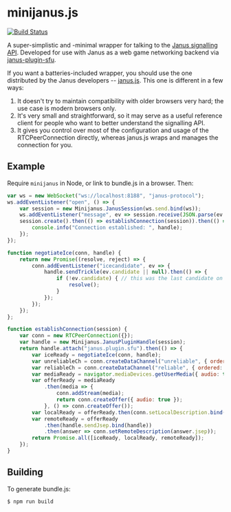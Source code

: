 # minijanus.js

[![Build Status](https://travis-ci.org/mquander/minijanus.js.svg?branch=master)](https://travis-ci.org/mquander/minijanus.js)

A super-simplistic and -minimal wrapper for talking to the [Janus signalling API][api-docs]. Developed for use with
Janus as a web game networking backend via [janus-plugin-sfu][].

If you want a batteries-included wrapper, you should use the one distributed by the Janus developers --
[janus.js][]. This one is different in a few ways:

1. It doesn't try to maintain compatibility with older browsers very hard; the use case is modern browsers only.
2. It's very small and straightforward, so it may serve as a useful reference client for people who want to better
   understand the signalling API.
3. It gives you control over most of the configuration and usage of the RTCPeerConnection directly, whereas janus.js
   wraps and manages the connection for you.

[api-docs]: https://janus.conf.meetecho.com/docs/rest.html
[janus.js]: https://github.com/meetecho/janus-gateway/blob/master/html/janus.js
[janus-plugin-sfu]: https://github.com/mquander/janus-plugin-sfu

## Example

Require `minijanus` in Node, or link to bundle.js in a browser. Then:

```javascript
var ws = new WebSocket("ws://localhost:8188", "janus-protocol");
ws.addEventListener("open", () => {
    var session = new Minijanus.JanusSession(ws.send.bind(ws));
    ws.addEventListener("message", ev => session.receive(JSON.parse(ev.data)));
    session.create().then(() => establishConnection(session)).then(() => {
        console.info("Connection established: ", handle);
    });
});

function negotiateIce(conn, handle) {
    return new Promise((resolve, reject) => {
        conn.addEventListener("icecandidate", ev => {
            handle.sendTrickle(ev.candidate || null).then(() => {
                if (!ev.candidate) { // this was the last candidate on our end and now they received it
                    resolve();
                }
            });
        });
    });
};

function establishConnection(session) {
    var conn = new RTCPeerConnection({});
    var handle = new Minijanus.JanusPluginHandle(session);
    return handle.attach("janus.plugin.sfu").then(() => {
        var iceReady = negotiateIce(conn, handle);
        var unreliableCh = conn.createDataChannel("unreliable", { ordered: false, maxRetransmits: 0 });
        var reliableCh = conn.createDataChannel("reliable", { ordered: true });
        var mediaReady = navigator.mediaDevices.getUserMedia({ audio: true });
        var offerReady = mediaReady
            .then(media => {
                conn.addStream(media);
                return conn.createOffer({ audio: true });
            }, () => conn.createOffer());
        var localReady = offerReady.then(conn.setLocalDescription.bind(conn));
        var remoteReady = offerReady
            .then(handle.sendJsep.bind(handle))
            .then(answer => conn.setRemoteDescription(answer.jsep));
        return Promise.all([iceReady, localReady, remoteReady]);
    });
}
```

## Building

To generate bundle.js:

```
$ npm run build
```
